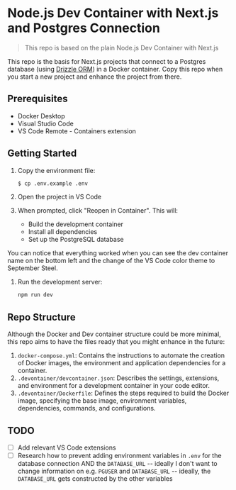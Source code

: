 # Node.js Dev Container with Next.js and Postgres Connection

> This repo is based on the plain Node.js Dev Container with Next.js

This repo is the basis for Next.js projects that connect to a Postgres database (using [Drizzle ORM](https://orm.drizzle.team/)) in a Docker container. Copy this repo when you start a new project and enhance the project from there.

## Prerequisites

- Docker Desktop
- Visual Studio Code
- VS Code Remote - Containers extension

## Getting Started

1. Copy the environment file:

   ```bash
   $ cp .env.example .env
   ```

1. Open the project in VS Code
1. When prompted, click "Reopen in Container". This will:

   - Build the development container
   - Install all dependencies
   - Set up the PostgreSQL database

You can notice that everything worked when you can see the dev container name on the bottom left and the change of the VS Code color theme to September Steel.

1. Run the development server:

   ```bash
   npm run dev
   ```

## Repo Structure

Although the Docker and Dev container structure could be more minimal, this repo aims to have the files ready that you might enhance in the future:

1. `docker-compose.yml`: Contains the instructions to automate the creation of Docker images, the environment and application dependencies for a container.
1. `.devontainer/devcontainer.json`: Describes the settings, extensions, and environment for a development container in your code editor.
1. `.devontainer/Dockerfile`: Defines the steps required to build the Docker image, specifying the base image, environment variables, dependencies, commands, and configurations.

## TODO

- [ ] Add relevant VS Code extensions 
- [ ] Research how to prevent adding environment variables in `.env` for the database connection AND the `DATABASE_URL` -- ideally I don't want to change information on e.g. `PGUSER` and `DATABASE_URL` -- ideally, the `DATABASE_URL` gets constructed by the other variables
